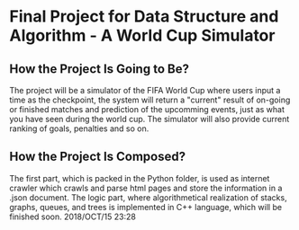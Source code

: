 # Final Project for Data Structure and Algorithm - A World Cup Simulator
## How the Project Is Going to Be?
The project will be a simulator of the FIFA World Cup where users input a time as the checkpoint, 
the system will return a "current" result of on-going or finished matches and prediction of the 
upcomming events, just as what you have seen during the world cup. The simulator will also provide 
current ranking of goals, penalties and so on.
## How the Project Is Composed?
The first part, which is packed in the Python folder, is used as internet crawler which crawls and 
parse html pages and store the information in a .json document. The logic part, where algorithmetical 
realization of stacks, graphs, queues, and trees is implemented in C++ language, which will be finished 
soon.
2018/OCT/15 23:28
